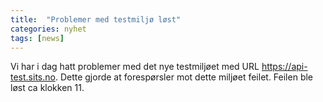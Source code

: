 ```yaml
---
title:  "Problemer med testmiljø løst"
categories: nyhet
tags: [news]
---
```


Vi har i dag hatt problemer med det nye testmiljøet med URL https://api-test.sits.no. Dette gjorde at forespørsler mot dette miljøet feilet. Feilen ble løst ca klokken 11. 
